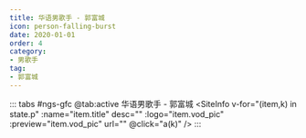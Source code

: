 ```yaml
---
title: 华语男歌手 - 郭富城
icon: person-falling-burst
date: 2020-01-01
order: 4
category:
- 男歌手
tag:
- 郭富城
---
```


<ArtPlayer :src="state.src" :config="mpConfig(state.p)" />

::: tabs #ngs-gfc
@tab:active 华语男歌手 - 郭富城
<SiteInfo v-for="(item,k) in state.p" :name="item.title" desc="" :logo="item.vod_pic" :preview="item.vod_pic" url=""
  @click="a(k)" />
:::

<script setup>
  import { mpConfig } from '@act'
  import { useStorage } from '@vueuse/core'
  import { onMounted } from "vue";
  const state = useStorage(
    "ngs-gfc",
    {
      p: [],
      src: "",
    }
  )

  onMounted(async () => {
    await a(0)
  });
  const a = async (key) => {
    const data = await (await fetch("https://cfss.cc/Qs/kgs.php?ss=郭富城")).json();
    state.value.p = data.map((red) => {
      return {
        title: red.label,
        vod_pic: red.tp,
        url: red.src,
      };
    });
    state.value.src = data[key].src
  }

</script>
